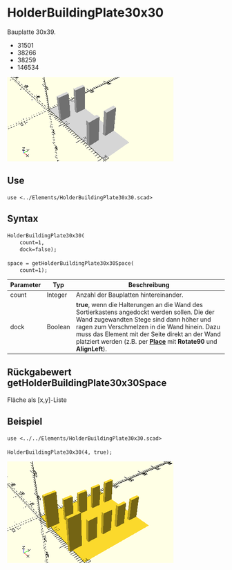 # HolderBuildingPlate30x30
Bauplatte 30x39.
- 31501
- 38266
- 38259
- 146534

![HolderBuildingPlate30x30](../../images/HolderBuildingPlate30x30.png)

## Use
```
use <../Elements/HolderBuildingPlate30x30.scad>
```

## Syntax
```
HolderBuildingPlate30x30(
    count=1,
    dock=false);

space = getHolderBuildingPlate30x30Space(
    count=1);
```

| Parameter | Typ | Beschreibung |
| ------ | ------ | ------ |
| count | Integer | Anzahl der Bauplatten hintereinander. |
| dock | Boolean | __true__, wenn die Halterungen an die Wand des Sortierkastens angedockt werden sollen. Die der Wand zugewandten Stege sind dann höher und ragen zum Verschmelzen in die Wand hinein. Dazu muss das Element mit der Seite direkt an der Wand platziert werden (z.B. per [__Place__](../Base/Place.md) mit __Rotate90__ und __AlignLeft__). |

## Rückgabewert getHolderBuildingPlate30x30Space
Fläche als \[x,y]-Liste

## Beispiel
```
use <../../Elements/HolderBuildingPlate30x30.scad>

HolderBuildingPlate30x30(4, true);
```

![HolderBuildingPlate30x30](../../images/HolderBuildingPlate30x30_1.png)
